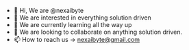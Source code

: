 - 👋 Hi, We are @nexaibyte
- 👀 We are interested in everything solution driven
- 🌱 We are currently learning all the way up 
- 💞️ We are looking to collaborate on anything solution driven.
- 📫 How to reach us -> nexaibyte@gmail.com

<!---
nexaibyte/nexaibyte is a ✨ special private ✨ repository because its privately nightly `README.md` (this file) appears on your GitHub profile.
As of this moment, Our repo is officially in private mode. You can click the Preview link to take a look at your changes.
--->
